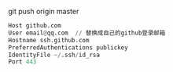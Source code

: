 git push origin master

```python
Host github.com
User email@qq.com  // 替换成自己的github登录邮箱
Hostname ssh.github.com
PreferredAuthentications publickey
IdentityFile ~/.ssh/id_rsa
Port 443
```
